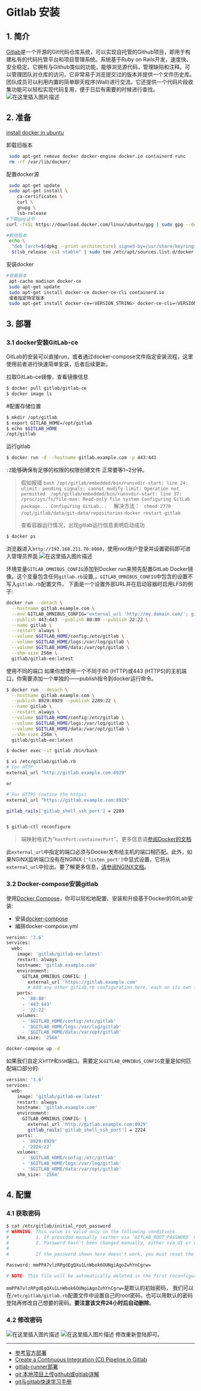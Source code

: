 #  Gitlab 安装


## 1. 简介
[Gitlab](https://about.gitlab.com/)是一个开源的Git代码仓库系统，可以实现自托管的Github项目，即用于构建私有的代码托管平台和项目管理系统。系统基于Ruby on Rails开发，速度快、安全稳定。它拥有与Github类似的功能，能够浏览源代码，管理缺陷和注释。可以管理团队对仓库的访问，它非常易于浏览提交过的版本并提供一个文件历史库。团队成员可以利用内置的简单聊天程序(Wall)进行交流。它还提供一个代码片段收集功能可以轻松实现代码复用，便于日后有需要的时候进行查找。
![在这里插入图片描述](https://img-blog.csdnimg.cn/f25bc959c1d144a199a5f55ce6263385.png?)





## 2. 准备
[install docker in ubuntu](https://docs.docker.com/engine/install/ubuntu/) 

卸载旧版本

```bash
 sudo apt-get remove docker docker-engine docker.io containerd runc
 rm -rf /var/lib/docker/
```
配置docker源

```bash
 sudo apt-get update
 sudo apt-get install \
    ca-certificates \
    curl \
    gnupg \
    lsb-release
#下载gpg证书
curl -fsSL https://download.docker.com/linux/ubuntu/gpg | sudo gpg --dearmor -o /usr/share/keyrings/docker-archive-keyring.gpg

#其他版本
 echo \
  "deb [arch=$(dpkg --print-architecture) signed-by=/usr/share/keyrings/docker-archive-keyring.gpg] https://download.docker.com/linux/ubuntu \
  $(lsb_release -cs) stable" | sudo tee /etc/apt/sources.list.d/docker.list > /dev/null
```
安装docker

```bash
#查看版本
 apt-cache madison docker-ce
 sudo apt-get update
 sudo apt-get install docker-ce docker-ce-cli containerd.io
 或者指定特定版本
 sudo apt-get install docker-ce=<VERSION_STRING> docker-ce-cli=<VERSION_STRING> containerd.io
```
##   3. 部署
### 3.1 docker安装GitLab-ce
GitLab的安装可以直接run，或者通过docker-compose文件指定安装流程，这里使用前者进行快速简单安装，后者后续更新。

拉取GitLab-ce镜像，查看镜像信息

```bash
$ docker pull gitlab/gitlab-ce
$ docker image ls
```

#配置存储位置

```bash
$ mkdir /opt/gitlab
$ export GITLAB_HOME=/opt/gitlab
$ echo $GITLAB_HOME
/opt/gitlab
```
运行gitlab

```bash
$ docker run -d --hostname gitlab.example.com -p 443:443                 -p 80:80 -p 22:22 --name gitlab --restart always -v $GITLAB_HOME/config:/etc/gitlab:Z -v $GITLAB_HOME/logs:/var/log/gitlab:Z -v $GITLAB_HOME/data:/var/opt/gitlab:Z --shm-size 256m gitlab/gitlab-ce:latest                 
```
`:Z`能够确保有足够的权限的权限创建文件
正常要等1~2分钟。

> 假如报错 ```bash /opt/gitlab/embedded/bin/runsvdir-start: line 24: ulimit:
> pending signals: cannot modify limit: Operation not permitted 
> /opt/gitlab/embedded/bin/runsvdir-start: line 37:
> /proc/sys/fs/file-max: Read-only file system Configuring GitLab
> package... Configuring GitLab...  ```
> 解决方法：
> ` chmod 2770 /opt/gitlab/data/git-data/repositories` 
> `docker restart gitlab` 
> 
> 查看容器运行情况，出现gitlab运行信息表明启动成功

```bash
$ docker ps
```

浏览器进入`http://192.168.211.70:8080`，使用root账户登录并设置密码即可进入管理员界面
![在这里插入图片描述](https://img-blog.csdnimg.cn/6f147f63b1574e67a4b3b472ffbd1329.png?shadow_50,text_Q1NETiBAZ2hvc3R3cml0dGVu,size_20,color_FFFFFF,t_70,g_se,x_16)

环境变量`GITLAB_OMNIBUS_CONFIG`添加到Docker run来预先配置GitLab Docker镜像。这个变量包含任何`gitlab.rb`设置,，`GITLAB_OMNIBUS_CONFIG`中包含的设置不写入`gitlab.rb`配置文件。
下面是一个设置外部URL并在启动容器时启用LFS的例子:

```bash
docker run --detach \
  --hostname gitlab.example.com \
  --env GITLAB_OMNIBUS_CONFIG="external_url 'http://my.domain.com/'; gitlab_rails['lfs_enabled'] = true;" \
  --publish 443:443 --publish 80:80 --publish 22:22 \
  --name gitlab \
  --restart always \
  --volume $GITLAB_HOME/config:/etc/gitlab \
  --volume $GITLAB_HOME/logs:/var/log/gitlab \
  --volume $GITLAB_HOME/data:/var/opt/gitlab \
  --shm-size 256m \
  gitlab/gitlab-ee:latest
```

使用不同的端口
如果你想使用一个不同于80 (HTTP)或443 (HTTPS)的主机端口，你需要添加一个单独的——publish指令到docker运行命令。

```bash
$ docker run --detach \
  --hostname gitlab.example.com \
  --publish 8929:8929 --publish 2289:22 \
  --name gitlab \
  --restart always \
  --volume $GITLAB_HOME/config:/etc/gitlab \
  --volume $GITLAB_HOME/logs:/var/log/gitlab \
  --volume $GITLAB_HOME/data:/var/opt/gitlab \
  --shm-size 256m \
  gitlab/gitlab-ee:latest

$ docker exec -it gitlab /bin/bash

$ vi /etc/gitlab/gitlab.rb
# For HTTP
external_url "http://gitlab.example.com:8929"

or

# For HTTPS (notice the https)
external_url "https://gitlab.example.com:8929"

gitlab_rails['gitlab_shell_ssh_port'] = 2289


$ gitlab-ctl reconfigure
```

> 端映射格式为“`hostPort:containerPort`”。更多信息请[参阅Docker的文档](https://docs.docker.com/engine/reference/run/#/expose-incoming-ports)

此`external_url`中指定的端口必须与Docker发布给主机的端口相匹配。此外，如果NGINX监听端口没有在NGINX `['listen_port']`中显式设置，它将从`external_url`中拉出。要了解更多信息，[请参阅NGINX文档](https://docs.gitlab.com/omnibus/settings/nginx.html)。

###  3.2 Docker-compose安装gitlab
使用[Docker Compose](https://docs.docker.com/compose/)，你可以轻松地配置、安装和升级基于Docker的GitLab安装:

 - 安装[docker-compose](https://docs.docker.com/compose/install/)
 - 编排docker-compose.yml

```bash
version: '3.6'
services:
  web:
    image: 'gitlab/gitlab-ee:latest'
    restart: always
    hostname: 'gitlab.example.com'
    environment:
      GITLAB_OMNIBUS_CONFIG: |
        external_url 'https://gitlab.example.com'
        # Add any other gitlab.rb configuration here, each on its own line
    ports:
      - '80:80'
      - '443:443'
      - '22:22'
    volumes:
      - '$GITLAB_HOME/config:/etc/gitlab'
      - '$GITLAB_HOME/logs:/var/log/gitlab'
      - '$GITLAB_HOME/data:/var/opt/gitlab'
    shm_size: '256m'
```

```bash
docker-compose up -d
```
如果我们自定义`HTTP`和`SSH`端口。需要定义`GITLAB_OMNIBUS_CONFIG`变量是如何匹配端口部分的:

```bash
version: '3.6'
services:
  web:
    image: 'gitlab/gitlab-ee:latest'
    restart: always
    hostname: 'gitlab.example.com'
    environment:
      GITLAB_OMNIBUS_CONFIG: |
        external_url 'http://gitlab.example.com:8929'
        gitlab_rails['gitlab_shell_ssh_port'] = 2224
    ports:
      - '8929:8929'
      - '2224:22'
    volumes:
      - '$GITLAB_HOME/config:/etc/gitlab'
      - '$GITLAB_HOME/logs:/var/log/gitlab'
      - '$GITLAB_HOME/data:/var/opt/gitlab'
    shm_size: '256m'
```




## 4. 配置
### 4.1 获取密码

```bash
$ cat /etc/gitlab/initial_root_password 
# WARNING: This value is valid only in the following conditions
#          1. If provided manually (either via `GITLAB_ROOT_PASSWORD` environment variable or via `gitlab_rails['initial_root_password']` setting in `gitlab.rb`, it was provided before database was seeded for the first time (usually, the first reconfigure run).
#          2. Password hasn't been changed manually, either via UI or via command line.
#
#          If the password shown here doesn't work, you must reset the admin password following https://docs.gitlab.com/ee/security/reset_user_password.html#reset-your-root-password.

Password: mmPPA7vlzRPgdEgQXu1LnWbok6OUNgiAgoZvhYnCgrw=

# NOTE: This file will be automatically deleted in the first reconfigure run after 24 hours.
```
`mmPPA7vlzRPgdEgQXu1LnWbok6OUNgiAgoZvhYnCgrw=`是默认的初始密码，
我们可以在`/etc/gitlab/gitlab.rb`配置文件中设置自己的root密码，也可以用默认的密码登陆再修改自己想要的密码。**要注意该文件24小时后自动删除**。


### 4.2 修改密码
![在这里插入图片描述](https://img-blog.csdnimg.cn/cfc035ff0011484e9ed966f428708659.png?shadow_50,text_Q1NETiBAZ2hvc3R3cml0dGVu,size_14,color_FFFFFF,t_70,g_se,x_16)
![在这里插入图片描述](https://img-blog.csdnimg.cn/d75d95a641b94b78a27be45cc1f8ec6d.png?shadow_50,text_Q1NETiBAZ2hvc3R3cml0dGVu,size_20,color_FFFFFF,t_70,g_se,x_16)
修改重新登陆即可。


---

 - [参考官方部署](https://docs.gitlab.com/ee/install/docker.html)
 - [Create a Continuous Integration (CI) Pipeline in Gitlab](https://blog.csdn.net/xixihahalelehehe/article/details/121941628?spm=1001.2014.3001.5501)
 - [gitlab-runner部署](https://blog.csdn.net/xixihahalelehehe/article/details/107755143?ops_request_misc=%257B%2522request%255Fid%2522%253A%2522164005071616780261915680%2522%252C%2522scm%2522%253A%252220140713.130102334.pc%255Fblog.%2522%257D&request_id=164005071616780261915680&biz_id=0&utm_medium=distribute.pc_search_result.none-task-blog-2~blog~first_rank_v2~rank_v29-4-107755143.pc_v2_rank_blog_default&utm_term=gitlab&spm=1018.2226.3001.4450)
 - [git 本地项目上传github或gitlab详解](https://blog.csdn.net/xixihahalelehehe/article/details/105240194?ops_request_misc=%257B%2522request%255Fid%2522%253A%2522164005071616780261915680%2522%252C%2522scm%2522%253A%252220140713.130102334.pc%255Fblog.%2522%257D&request_id=164005071616780261915680&biz_id=0&utm_medium=distribute.pc_search_result.none-task-blog-2~blog~first_rank_v2~rank_v29-2-105240194.pc_v2_rank_blog_default&utm_term=gitlab&spm=1018.2226.3001.4450)
 - [git与gitlab快速学习手册](https://ghostwritten.blog.csdn.net/article/details/121107739)


